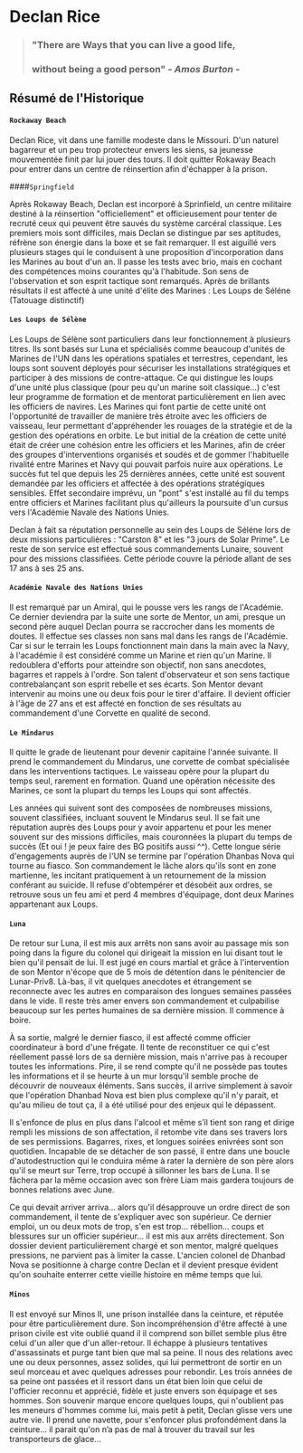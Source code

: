 # Declan Rice



> ### "There are Ways that you can live a good life, 
>
> ### without being a good person" *- Amos Burton -*



## Résumé de l'Historique

#### `Rockaway Beach`

Declan Rice, vit dans une famille modeste dans le Missouri. D'un naturel bagarreur et un peu trop protecteur envers les siens, sa jeunesse mouvementée finit par lui jouer des tours. Il doit quitter Rokaway Beach pour entrer dans un centre de réinsertion afin d'échapper à la prison.

####`Springfield`

Après Rokaway Beach, Declan est incorporé à Sprinfield, un centre militaire destiné à la réinsertion "officiellement" et officieusement pour tenter de recruté ceux qui peuvent être sauvés du système carcéral classique. Les premiers mois sont difficiles, mais Declan se distingue par ses aptitudes, réfrène son énergie dans la boxe et se fait remarquer. Il est aiguillé vers plusieurs stages qui le conduisent à une proposition d'incorporation dans les Marines au bout d'un an. Il passe les tests avec brio, mais en cochant des compétences moins courantes qu'à l'habitude. Son sens de l'observation et son esprit tactique sont remarqués. Après de brillants résultats il est affecté à une unité d'élite des Marines : Les Loups de Séléne (Tatouage distinctif)

#### `Les Loups de Sélène`

Les Loups de Sélène sont particuliers dans leur fonctionnement à plusieurs titres. Ils sont basés sur Luna et spécialisés comme beaucoup d'unités de Marines de l'UN dans les opérations spatiales et terrestres, cependant, les loups sont souvent déployés pour sécuriser les installations stratégiques et participer à des missions de contre-attaque. Ce qui distingue les loups d'une unité plus classique (pour peu qu'un marine soit classique...) c'est leur programme de formation et de mentorat particulièrement en lien avec les officiers de navires. Les Marines qui font partie de cette unité ont l'opportunité de travailler de manière très étroite avec les officiers de vaisseau, leur permettant d'appréhender les rouages de la stratégie et de la gestion des opérations en orbite. Le but initial de la création de cette unité était de créer une cohésion entre les officiers et les Marines, afin de créer des groupes d'interventions organisés et soudés et de gommer l'habituelle rivalité entre Marines et Navy qui pouvait parfois nuire aux opérations. Le succès fut tel que depuis les 25 dernières années, cette unité est souvent demandée par les officiers et affectée à des opérations stratégiques sensibles. Effet secondaire imprévu, un "pont" s'est installé au fil du temps entre officiers et Marines facilitant plus qu'ailleurs la poursuite d'un cursus vers l'Académie Navale des Nations Unies.

Declan à fait sa réputation personnelle au sein des Loups de Séléne lors de deux missions particulières : "Carston 8" et les "3 jours de Solar Prime". Le reste de son service est effectué sous commandements Lunaire, souvent pour des missions classifiées. Cette période couvre la période allant de ses 17 ans à ses 25 ans.

#### `Académie Navale des Nations Unies`

Il est remarqué par un Amiral, qui le pousse vers les rangs de l'Académie. Ce dernier deviendra par la suite une sorte de Mentor, un ami, presque un second père auquel Declan pourra se raccrocher dans les moments de doutes. Il effectue ses classes non sans mal dans les rangs de l'Académie. Car si sur le terrain les Loups fonctionnent main dans la main avec la Navy, à l'académie il est considéré comme un Marine et rien qu'un Marine. Il redoublera d'efforts pour atteindre son objectif, non sans anecdotes, bagarres et rappels à l'ordre. Son talent d'observateur et son sens tactique contrebalançant son esprit rebelle et ses écarts. Son Mentor devant intervenir au moins une ou deux fois pour le tirer d'affaire. Il devient officier à l'âge de 27 ans et est affecté en fonction de ses résultats au commandement d'une Corvette en qualité de second. 

#### `Le Mindarus`

Il quitte le grade de lieutenant pour devenir capitaine l'année suivante. Il prend le commandement du Mindarus, une corvette de combat spécialisée dans les interventions tactiques. Le vaisseau opère pour la plupart du temps seul, rarement en formation. Quand une opération nécessite des Marines, ce sont la plupart du temps les Loups qui sont affectés.

Les années qui suivent sont des composées de nombreuses missions, souvent classifiées, incluant souvent le Mindarus seul. Il se fait une réputation auprès des Loups pour y avoir appartenu et pour les mener souvent sur des missions difficiles, mais couronnées la plupart du temps de succès (Et oui ! je peux faire des BG positifs aussi ^^). Cette longue série d'engagements auprès de l'UN se termine par l'opération Dhanbas Nova qui tourne au fiasco. Son commandement le lâche alors qu'ils sont en zone martienne, les incitant pratiquement à un retournement de la mission conférant au suicide. Il refuse d'obtempérer et désobéit aux ordres, se retrouve sous un feu ami et perd 4 membres d'équipage, dont deux Marines appartenant aux Loups.

#### `Luna`

De retour sur Luna, il est mis aux arrêts non sans avoir au passage mis son poing dans la figure du colonel qui dirigeait la mission en lui disant tout le bien qu'il pensait de lui. Il est jugé en cours martial et grâce à l'intervention de son Mentor n'écope que de 5 mois de détention dans le pénitencier de Lunar-Priv8. Là-bas, il vit quelques anecdotes et étrangement se reconnecte avec les autres en comparaison des longues semaines passées dans le vide. Il reste très amer envers son commandement et culpabilise beaucoup sur les pertes humaines de sa dernière mission. Il commence à boire.

À sa sortie, malgré le dernier fiasco, il est affecté comme officier coordinateur à bord d'une frégate. Il tente de reconstituer ce qui c'est réellement passé lors de sa dernière mission, mais n'arrive pas à recouper toutes les informations. Pire, il se rend compte qu'il ne possède pas toutes les informations et il se heurte à un mur lorsqu'il semble proche de découvrir de nouveaux éléments. Sans succès, il arrive simplement à savoir que l'opération Dhanbad Nova est bien plus complexe qu'il n'y parait, et qu'au milieu de tout ça, il a été utilisé pour des enjeux qui le dépassent.

Il s'enfonce de plus en plus dans l'alcool et même s’il tient son rang et dirige rempli les missions de son affectation, il retombe vite dans ses travers lors de ses permissions. Bagarres, rixes, et longues soirées enivrées sont son quotidien. Incapable de se détacher de son passé, il entre dans une boucle d'autodestruction qui le conduira même à rater la dernière de son père alors qu'il se meurt sur Terre, trop occupé à sillonner les bars de Luna. Il se fâchera par la même occasion avec son frère Liam mais gardera toujours de bonnes relations avec June.

Ce qui devait arriver arriva... alors qu'il désapprouve un ordre direct de son commandement, il tente de s'expliquer avec son supérieur. Ce dernier emploi, un ou deux mots de trop, s'en est trop... rébellion... coups et blessures sur un officier supérieur... il est mis aux arrêts directement. Son dossier devient particulièrement chargé et son mentor, malgré quelques pressions, ne parvient pas à limiter la casse. L'ancien colonel de Dhanbad Nova se positionne à charge contre Declan et il devient presque évident qu'on souhaite enterrer cette vieille histoire en même temps que lui. 

#### `Minos`

Il est envoyé sur Minos II, une prison installée dans la ceinture, et réputée pour être particulièrement dure. Son incompréhension d'être affecté à une prison civile est vite oublié quand il il comprend son billet semble plus être celui d'un aller que d'un aller-retour. Il échappe à plusieurs tentatives d'assassinats et purge tant bien que mal sa peine. Il nous des relations avec une ou deux personnes, assez solides, qui lui permettront de sortir en un seul morceau et avec quelques adresses pour rebondir. Les trois années de sa peine ont passées et il ressort dans un état bien loin que celui de l'officier reconnu et apprécié, fidèle et juste envers son équipage et ses hommes. Son souvenir marque encore quelques loups, qui n'oublient pas les meneurs d'hommes comme lui, mais petit à petit, Declan glisse vers une autre vie. Il prend une navette, pour s'enfoncer plus profondément dans la ceinture... il parait qu'on n’a pas de mal à trouver du travail sur les transporteurs de glace...
